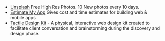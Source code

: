 
- [Unsplash](https://unsplash.com/) Free High Res Photos.  10 New photos every 10 days.
- [Estimate My App](https://estimatemyapp.com/) Gives cost and time estimates for building web & mobile apps
- [Tactile Design Kit](http://tactiledesignkit.com/) - A physical, interactive web design kit created to facilitate client conversation and brainstorming during the discovery and design phase.
